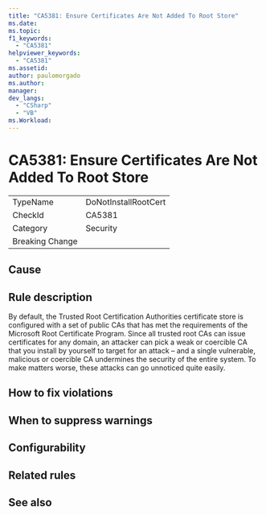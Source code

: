 ```yaml
---
title: "CA5381: Ensure Certificates Are Not Added To Root Store"
ms.date:
ms.topic:
f1_keywords:
  - "CA5381"
helpviewer_keywords:
  - "CA5381"
ms.assetid:
author: paulomorgado
ms.author:
manager:
dev_langs:
  - "CSharp" 
  - "VB"
ms.Workload:
---
```

# CA5381: Ensure Certificates Are Not Added To Root Store

|||
|-|-|
|TypeName|DoNotInstallRootCert|
|CheckId|CA5381|
|Category|Security|
|Breaking Change||

## Cause

## Rule description

By default, the Trusted Root Certification Authorities certificate store is configured with a set of public CAs that has met the requirements of the Microsoft Root Certificate Program. Since all trusted root CAs can issue certificates for any domain, an attacker can pick a weak or coercible CA that you install by yourself to target for an attack – and a single vulnerable, malicious or coercible CA undermines the security of the entire system. To make matters worse, these attacks can go unnoticed quite easily.

## How to fix violations

## When to suppress warnings

## Configurability

## Related rules

## See also

